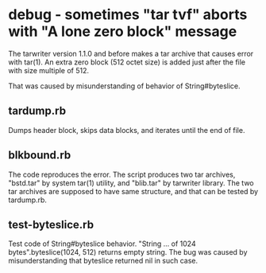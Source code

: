 # debug - sometimes "tar tvf" aborts with "A lone zero block" message

The tarwriter version 1.1.0 and before makes a tar archive that causes error with tar(1).
An extra zero block (512 octet size) is added just after the file with size multiple of 512.

That was caused by misunderstanding of behavior of String#byteslice.

## tardump.rb

Dumps header block, skips data blocks, and iterates until the end of file.

## blkbound.rb

The code reproduces the error.  The script produces two tar archives,
"bstd.tar" by system tar(1) utility, and "blib.tar" by tarwriter library.
The two tar archives are supposed to have same structure, and that can be tested by tardump.rb.

## test-byteslice.rb

Test code of String#byteslice behavior.  "String ... of 1024 bytes".byteslice(1024, 512) returns
empty string.  The bug was caused by misunderstanding that byteslice returned nil in such case.
